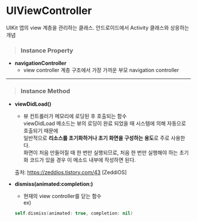 # UIViewController
UIKit 앱의 view 계층을 관리하는 클래스. 안드로이드에서 Activity 클래스와 상응하는 개념

> ### Instance Property
* **navigationController**
    - view controller 계층 구조에서 가장 가까운 부모 navigation controller
***

> ### Instance Method
* **viewDidLoad()**
    - 뷰 컨트롤러가 메모리에 로딩된 후 호출되는 함수   
    viewDidLoad 메소드는 뷰의 로딩이 완료 되었을 때 시스템에 의해 자동으로 호출되기 때문에    
    일반적으로 **리소스를 초기화하거나 초기 화면을 구성하는 용도**로 주로 사용한다.   
    화면이 처음 만들어질 때 한 번만 실행되므로, 처음 한 번만 실행해야 하는 초기화 코드가 있을 경우 이 메소드 내부에 작성하면 된다.   

    출처: https://zeddios.tistory.com/43 [ZeddiOS]

* **dismiss(animated:completion:)**
    - 현재의 view controller를 닫는 함수   
    ex) 
    ```swift
    self.dismiss(animated: true, completion: nil)
    ```


